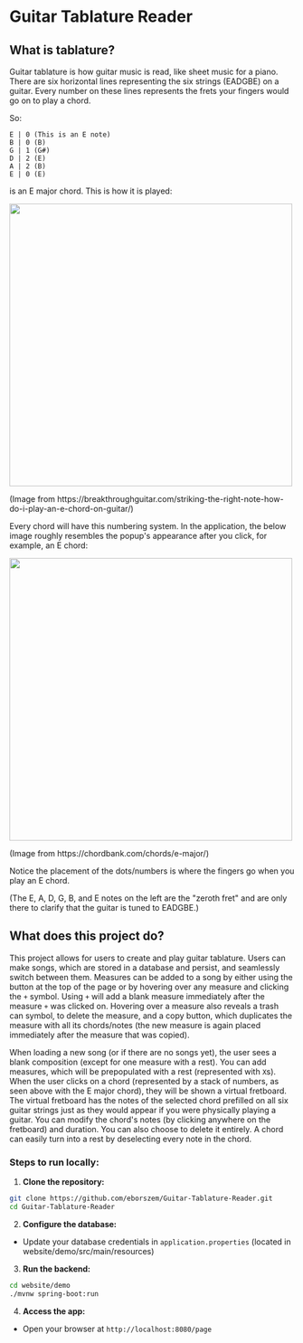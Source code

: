 # Guitar Tablature Reader
## What is tablature?
Guitar tablature is how guitar music is read, like sheet music for a piano. There are six horizontal lines representing the six strings (EADGBE) on a guitar. Every number on these lines represents the frets your fingers would go on to play a chord.

So:
```
E | 0 (This is an E note)
B | 0 (B)
G | 1 (G#)
D | 2 (E)
A | 2 (B)
E | 0 (E)
```
is an E major chord. This is how it is played:
<p>
  <img src="https://i0.wp.com/breakthroughguitar.com/wp-content/uploads/2023/05/Hot-to-play-an-E-chord-on-guitar.png" width="500">
  <p>(Image from https://breakthroughguitar.com/striking-the-right-note-how-do-i-play-an-e-chord-on-guitar/)</p>
</p>
Every chord will have this numbering system. In the application, the below image roughly resembles the popup's appearance after you click, for example, an E chord:
<p>
<img src="https://github.com/user-attachments/assets/ebf4c1c1-19be-4773-850d-f0d307451061" width="500">
  <p>(Image from https://chordbank.com/chords/e-major/)</p>
</p>
Notice the placement of the dots/numbers is where the fingers go when you play an E chord.

(The E, A, D, G, B, and E notes on the left are the "zeroth fret" and are only there to clarify that the guitar is tuned to EADGBE.)
## What does this project do?
This project allows for users to create and play guitar tablature. Users can make songs, which are stored in a database and persist, and seamlessly switch between them. Measures can be added to a song by either using the button at the top of the page or by hovering over any measure and clicking the ```+``` symbol. Using ```+``` will add a blank measure immediately after the measure ```+``` was clicked on. Hovering over a measure also reveals a trash can symbol, to delete the measure, and a copy button, which duplicates the measure with all its chords/notes (the new measure is again placed immediately after the measure that was copied).

When loading a new song (or if there are no songs yet), the user sees a blank composition (except for one measure with a rest). You can add measures, which will be prepopulated with a rest (represented with ```X```s). When the user clicks on a chord (represented by a stack of numbers, as seen above with the E major chord), they will be shown a virtual fretboard. The virtual fretboard has the notes of the selected chord prefilled on all six guitar strings just as they would appear if you were physically playing a guitar. You can modify the chord's notes (by clicking anywhere on the fretboard) and duration. You can also choose to delete it entirely. A chord can easily turn into a rest by deselecting every note in the chord.

### Steps to run locally:
1. **Clone the repository:**
```bash
git clone https://github.com/eborszem/Guitar-Tablature-Reader.git
cd Guitar-Tablature-Reader
```
2. **Configure the database:**
- Update your database credentials in `application.properties` (located in website/demo/src/main/resources)

3. **Run the backend:**
```bash
cd website/demo
./mvnw spring-boot:run
 ```
4. **Access the app:**
- Open your browser at `http://localhost:8080/page`